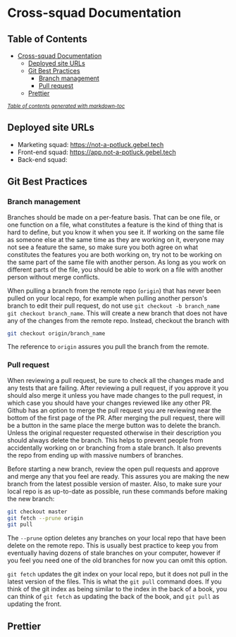 # Cross-squad Documentation

## Table of Contents

- [Cross-squad Documentation](#cross-squad-documentation)
  - [Deployed site URLs](#deployed-site-urls)
  - [Git Best Practices](#git-best-practices)
    - [Branch management](#branch-management)
    - [Pull request](#pull-request)
  - [Prettier](#prettier)

<small><i><a href='http://ecotrust-canada.github.io/markdown-toc/'>Table of contents generated with markdown-toc</a></i></small>

## Deployed site URLs

- Marketing squad: https://not-a-potluck.gebel.tech
- Front-end squad: https://app.not-a-potluck.gebel.tech
- Back-end squad:

## Git Best Practices

### Branch management

Branches should be made on a per-feature basis. That can be one file, or one
function on a file, what constitutes a feature is the kind of thing that is hard
to define, but you know it when you see it. If working on the same file as
someone else at the same time as they are working on it, everyone may not see a
feature the same, so make sure you both agree on what constitutes the features
you are both working on, try not to be working on the same part of the same file
with another person. As long as you work on different parts of the file, you
should be able to work on a file with another person without merge conflicts.

When pulling a branch from the remote repo (`origin`) that has never been pulled on your local repo, for example when pulling another person's branch to edit their pull request, do not use `git checkout -b branch_name` `git checkout branch_name`. This will create a new branch that does not have any of the changes from the remote repo. Instead, checkout the branch with

```sh
git checkout origin/branch_name
```

The reference to `origin` assures you pull the branch from the remote.

### Pull request

When reviewing a pull request, be sure to check all the changes made and any
tests that are failing. After reviewing a pull request, if you approve it you
should also merge it unless you have made changes to the pull request, in which
case you should have your changes reviewed like any other PR. Github has an
option to merge the pull request you are reviewing near the bottom of the first
page of the PR. After merging the pull request, there will be a button in the
same place the merge button was to delete the branch. Unless the original
requester requested otherwise in their description you should always delete the
branch. This helps to prevent people from accidentally working on or branching
from a stale branch. It also prevents the repo from ending up with massive
numbers of branches.

Before starting a new branch, review the open pull requests and approve and
merge any that you feel are ready. This assures you are making the new branch
from the latest possible version of master. Also, to make sure your local repo
is as up-to-date as possible, run these commands before making the new branch:

```sh
git checkout master
git fetch --prune origin
git pull
```

The `--prune` option deletes any branches on your local repo that have been
delete on the remote repo. This is usually best practice to keep you from
eventually having dozens of stale branches on your computer, however if you feel
you need one of the old branches for now you can omit this option.

`git fetch` updates the git index on your local repo, but it does not pull in
the latest version of the files. This is what the `git pull` command does. If
you think of the git index as being similar to the index in the back of a book,
you can think of `git fetch` as updating the back of the book, and `git pull` as
updating the front.

## Prettier
